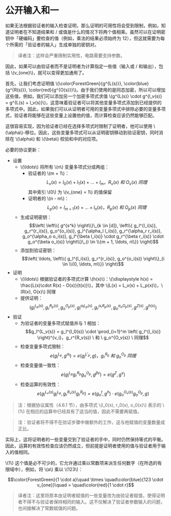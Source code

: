 # 公开输入和一

如果无法根据验证者的输入检查证明，那么证明的可用性将会受到限制，例如，知道证明者在不知道结果和 / 或值是什么的情况下将两个值相乘。虽然可以在证明密钥中「硬编码」要检查的值（例如，乘法的结果必须始终为 12），但这就需要为每个所需的「验证者的输入」生成单独的密钥对。

> 译者注：这样会严重限制实用性，电路需要支持参数。

因此，如果可以由验证者而不是证明者为计算指定一些值（输入或 / 和输出），包括 \\(v_{one}\\)，就可以变得更加通用了。

首先，让我们考虑证明值 \\(\color{ForestGreen}{g^{L(s)}}, \color{blue}{g^{R(s)}}, \color{red}{g^{O(s)}}\\)。由于我们使用的是同态加密，所以可以增加这些值，例如，我们可以添加另一个加密多项式求值 \\(g^{L(s)} \cdot g^{l_v(s)} = g^{L(s) + l_v(s)}\\)，这意味着验证者可以将其他变量多项式添加到已经提供的多项式中。因此，如果我们可以从证明者可用的变量多项式中排除必要的变量多项式，验证者将能够在这些变量上设置他的值，而计算检查应该仍然能够匹配。

这很容易实现，因为验证者已经在选择多项式时限制了证明者，他可以使用 \\(\alpha\\)-移位。因此，这些变量多项式可以从证明密钥移动到验证密钥，同时消除在 \\(\alpha\\) 和 \\(\beta\\) 校验和中的对应项。

必要的协议更新：

* 设置
  * \\(\ldots\\) 将所有 \\(n\\) 变量多项式分成两组：
    * 验证者的 \\(m + 1\\)：
      $$L_v(x) = l_0(x) + l_1(x) + \ldots + l_m，R_v(x) \ 和 \ O_v(x) \ 同理$$
      其中索引 \\(0\\) 为 \\(v_{one} = 1\\) 的值保留
    * 证明者的 \\(n - m\\)：
      $$L_p(x) = l_{m+1}(x) + \ldots+ l_n(x)，R_p(x) \ 和 \ O_p(x) \ 同理$$
  * 生成证明密钥：
    $$\left( \left\\{ g^{s^k} \right\\}\_{k \in [d]}, \left\\{ g_l^{l_i(s)}, g_r^{r_i(s)}, g_o^{o_i(s)}, g_l^{\alpha_l l_i(s)}, g_r^{\alpha_r r_i(s)}, g_o^{\alpha_o o_i(s)}, g_l^{\beta l_i(s)} \cdot g_r^{\beta r_i(s)} \cdot g_o^{\beta o_i(s)} \right\\}\_{i \in \\{m + 1, \ldots, n\\}} \right)$$
  * 添加到验证密钥：
    $$\left( \ldots, \left\\{ g_l^{l_i(s)}, g_r^{r_i(s)}, g_o^{o_i(s)} \right\\}_{i \in \\{0, \ldots, m\\}} \right)$$
* 证明
  * \\(\ldots\\) 根据验证者的多项式计算 \\(h(x)\\)：\\(\displaystyle h(x) = \frac{L(x)\cdot R(x) - O(x)}{t(x)}\\)，其中 \\(L(x) = L_v(x) + L_p(x)\\)，\\(R(x), O(x)\\) 同理
  * 提供证明：
    $$\left( g_l^{L_p(s)}, g_r^{R_p(s)}, g_o^{O_p(s)}, g_l^{\alpha_l L_p(s)}, g_r^{\alpha_r R_p(s)}, g_o^{\alpha_o O_p(s)}, g^{Z(s)}, g^{h(s)} \right)$$
* 验证
  * 为验证者的变量多项式赋值并与 1 相加：
    $$g_l^{L_v(s)} = g_l^{l_0(s)} \cdot \prod_{i=1}^m \left( g_l^{l_i(s)} \right)^{v_i}，g_r^{R_v(s)} \ 和 \ g_o^{O_v(s)} \ 同理$$
  * 检查变量多项式限制：
    $$e\left( g_l^{L_p}, g^{\alpha_l} \right) = e\left( g_l^{L'_p}, g \right)，g_r^{R_p} \ 和 \ g_o^{O_p} \ 同理$$
  * 检查变量值一致性：
    $$e\left( g_l^{L_p} g_r^{R_p} g_o^{O_p}, g^{\beta \gamma} \right) = e\left( g^{Z}, g^{\gamma} \right)$$
  * 检查运算的有效性：
    $$e\left( g_l^{L_v(s)} g_l^{L_p}, g_r^{R_v(s)} g_r^{R_p} \right) = e\left( g_o^{t}, g^{h} \right) \cdot e\left( g_o^{O_v(s)} g_o^{O_p}, g \right)$$

> 注：根据协议属性（4.6.1 节），由多项式 \\(l_0(x), r_0(x), o_0(x)\\) 表示的 \\(1\\) 在相应的运算中已经具有了适当的值，因此不需要再赋值。

[](ignored)

> 注：验证者将不得不在验证步骤中做额外的工作，这与他赋值的变量数量成正比。

实际上，这将证明者的一些变量交到了验证者的手中，同时仍然保持等式的平衡。因此，运算的有效性检查应该仍然成立，但前提是证明者使用的值与验证者用于输入的值相同。

\\(1\\) 这个值是必不可少的，它允许通过乘以常数项来派生任何数字（在所选的有限域中），例如，将 \\(a\\) 乘以 \\(123\\)：

$$\color{ForestGreen}{1 \cdot a}\quad \times \quad\color{blue}{123 \cdot v_{one}}\quad = \quad\color{red}{1 \cdot r}$$

> 译者注：这里将原本由证明者赋值的一些变量改为由验证者赋值，使得证明者不得不与验证者保持相同的输入。这不仅解决了验证者参数输入的问题，也间接解决了常数赋值的问题。
